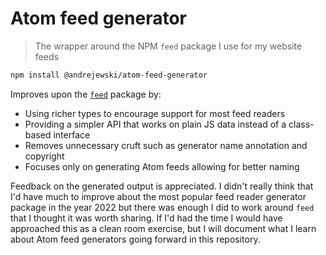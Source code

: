 # Atom feed generator

> The wrapper around the NPM `feed` package I use for my website feeds

```sh
npm install @andrejewski/atom-feed-generator
```

Improves upon the [`feed`](https://www.npmjs.com/package/feed) package by:

- Using richer types to encourage support for most feed readers
- Providing a simpler API that works on plain JS data instead of a class-based interface
- Removes unnecessary cruft such as generator name annotation and copyright
- Focuses only on generating Atom feeds allowing for better naming

Feedback on the generated output is appreciated.
I didn't really think that I'd have much to improve about the most popular feed reader generator package in the year 2022 but there was enough I did to work around `feed` that I thought it was worth sharing.
If I'd had the time I would have approached this as a clean room exercise, but I will document what I learn about Atom feed generators going forward in this repository.
